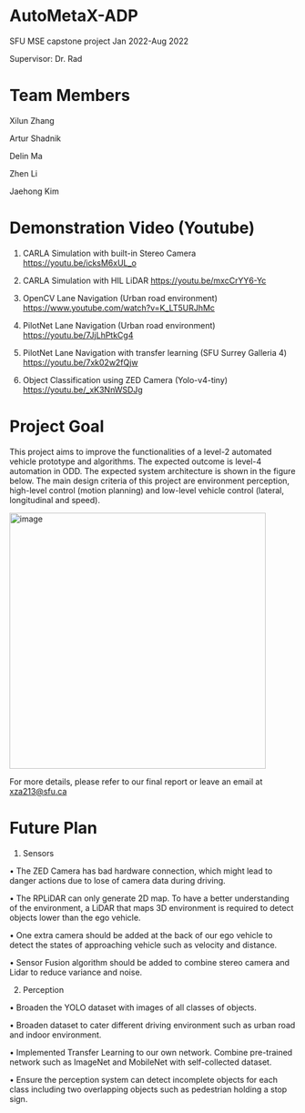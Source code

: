 # AutoMetaX-ADP
SFU MSE capstone project Jan 2022-Aug 2022

Supervisor: Dr. Rad

# Team Members
Xilun Zhang

Artur Shadnik

Delin Ma

Zhen Li

Jaehong Kim

# Demonstration Video (Youtube)

1. CARLA Simulation with built-in Stereo Camera
    https://youtu.be/icksM6xUL_o
    
2. CARLA Simulation with HIL LiDAR
    https://youtu.be/mxcCrYY6-Yc
    
3. OpenCV Lane Navigation (Urban road environment) 
    https://www.youtube.com/watch?v=K_LT5URJhMc

4. PilotNet Lane Navigation (Urban road environment)
    https://youtu.be/7JjLhPtkCg4

5. PilotNet Lane Navigation with transfer learning (SFU Surrey Galleria 4)
    https://youtu.be/7xk02w2fQjw

6. Object Classification using ZED Camera (Yolo-v4-tiny)
    https://youtu.be/_xK3NnWSDJg 

# Project Goal
This project aims to improve the functionalities of a level-2 automated vehicle prototype and algorithms. The expected outcome is level-4 automation in ODD. The expected system architecture is shown in the figure below. The main design criteria of this project are environment perception, high-level control (motion planning) and low-level vehicle control (lateral, longitudinal and speed).

<img width="450" alt="image" src="https://user-images.githubusercontent.com/89050720/190730778-5ca351e4-9907-4bd8-982c-67247b646a22.png">

For more details, please refer to our final report or leave an email at xza213@sfu.ca

# Future Plan
1. Sensors

•	The ZED Camera has bad hardware connection, which might lead to danger actions due to lose of camera data during driving.

•	The RPLiDAR can only generate 2D map. To have a better understanding of the environment, a LiDAR that maps 3D environment is required to detect objects lower than the ego vehicle.

•	One extra camera should be added at the back of our ego vehicle to detect the states of approaching vehicle such as velocity and distance.

•	Sensor Fusion algorithm should be added to combine stereo camera and Lidar to reduce variance and noise. 

2. Perception

•   Broaden the YOLO dataset with images of all classes of objects.

•   Broaden dataset to cater different driving environment such as urban road and indoor environment.

•   Implemented Transfer Learning to our own network. Combine pre-trained network such as ImageNet and MobileNet with self-collected dataset.

•   Ensure the perception system can detect incomplete objects for each class including two overlapping objects such as pedestrian holding a stop sign.

